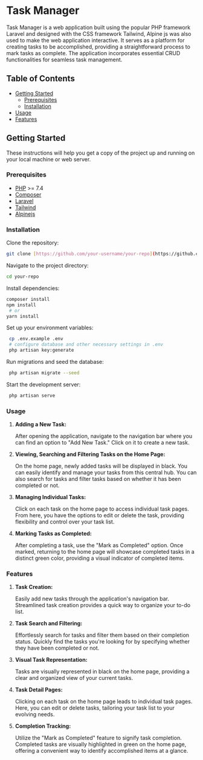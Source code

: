 # Task Manager

Task Manager is a web application built using the popular PHP framework Laravel and designed with the CSS framework Tailwind, Alpine js was also used to make the web application interactive. It serves as a platform for creating tasks to be accomplished, providing a straightforward process to mark tasks as complete. The application incorporates essential CRUD functionalities for seamless task management.

## Table of Contents

- [Getting Started](#getting-started)
  - [Prerequisites](#prerequisites)
  - [Installation](#installation)
- [Usage](#usage)
- [Features](#features)

  
## Getting Started

These instructions will help you get a copy of the project up and running on your local machine or web server.

### Prerequisites

- [PHP](https://www.php.net/) >= 7.4
- [Composer](https://getcomposer.org/)
- [Laravel](https://laravel.com/)
- [Tailwind](https://tailwindcss.com/)
- [Alpinejs](https://alpinejs.dev/)

### Installation

Clone the repository:

   ```bash
   git clone [https://github.com/your-username/your-repo](https://github.com/Olami2596/LARAVEL-TAILWIND-TASK-MANAGER).git
   ```

Navigate to the project directory:

   ```bash
   cd your-repo
   ```

Install dependencies:

   ```bash
   composer install
   npm install
    # or
   yarn install
   ```

Set up your environment variables:

   ```bash
    cp .env.example .env
    # configure database and other necessary settings in .env
    php artisan key:generate
   ```

Run migrations and seed the database:

   ```bash
    php artisan migrate --seed
   ```

Start the development server:

   ```bash
    php artisan serve
   ```


### Usage

1. **Adding a New Task:**

   After opening the application, navigate to the navigation bar where you can find an option to "Add New Task." Click on it to create a new task.

2. **Viewing, Searching and Filtering Tasks on the Home Page:**

   On the home page, newly added tasks will be displayed in black. You can easily identify and manage your tasks from this central hub. You can also search for tasks and filter tasks based on whether it has been completed or not.

3. **Managing Individual Tasks:**

   Click on each task on the home page to access individual task pages. From here, you have the options to edit or delete the task, providing flexibility and control over your task list.

4. **Marking Tasks as Completed:**

   After completing a task, use the "Mark as Completed" option. Once marked, returning to the home page will showcase completed tasks in a distinct green color, providing a visual indicator of completed items.


### Features

1. **Task Creation:**
   
   Easily add new tasks through the application's navigation bar. Streamlined task creation provides a quick way to organize your to-do list.

2. **Task Search and Filtering:**
   
   Effortlessly search for tasks and filter them based on their completion status. Quickly find the tasks you're looking for by specifying whether they have been completed or not.

3. **Visual Task Representation:**

   Tasks are visually represented in black on the home page, providing a clear and organized view of your current tasks.

4. **Task Detail Pages:**

   Clicking on each task on the home page leads to individual task pages. Here, you can edit or delete tasks, tailoring your task list to your evolving needs.

5. **Completion Tracking:**

   Utilize the "Mark as Completed" feature to signify task completion. Completed tasks are visually highlighted in green on the home page, offering a convenient way to identify accomplished items at a glance.
